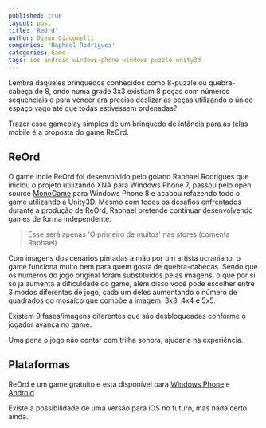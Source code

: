 ```yaml
---
published: true
layout: post
title: 'ReOrd'
author: Diego Giacomelli
companies: 'Raphael Rodrigues'
categories: Game
tags: ios android windows-phone windows puzzle unity3d
---
```

Lembra daqueles brinquedos conhecidos como 8-puzzle ou quebra-cabeça de 8, onde numa grade 3x3 existiam 8 peças com números sequenciais e para vencer era preciso deslizar as peças utilizando o único espaço vago até que todas estivessem ordenadas?

Trazer esse gameplay simples de um brinquedo de infância para as telas mobile é a proposta do game ReOrd.

## ReOrd
O game indie ReOrd foi desenvolvido pelo goiano Raphael Rodrigues que iniciou o projeto utilizando XNA para Windows Phone 7, passou pelo open source [MonoGame](https://github.com/mono/MonoGame) para Windows Phone 8 e acabou refazendo todo o game utilizando a Unity3D. Mesmo com todos os desafios enfrentados durante a produção de ReOrd, Raphael pretende continuar desenvolvendo games de forma independente: 

> Esse será apenas 'O primeiro de muitos' nas stores (comenta Raphael)

Com imagens dos cenários pintadas a mão por um artista ucraniano, o game funciona muito bem para quem gosta de quebra-cabeças. Sendo que os números do jogo original foram substituídos pelas imagens, o que por si só já aumenta a dificuldade do game, além disso você pode escolher entre 3 modos diferentes de jogo, cada um deles aumentando o número de quadrados do mosaico que compõe a imagem: 3x3, 4x4 e 5x5.

Existem 9 fases/imagens diferentes que são desbloqueadas conforme o jogador avança no game.

Uma pena o jogo não contar com trilha sonora, ajudaria na experiência.

## Plataformas
ReOrd é um game gratuito e está disponível para [Windows Phone](http://windowsphone.com/s?appid=79bf8d67-8391-484e-a160-5f87c678c9a0) e [Android](https://play.google.com/store/apps/details?id=com.raphael.reord).

Existe a possibilidade de uma versão para iOS no futuro, mas nada certo ainda.